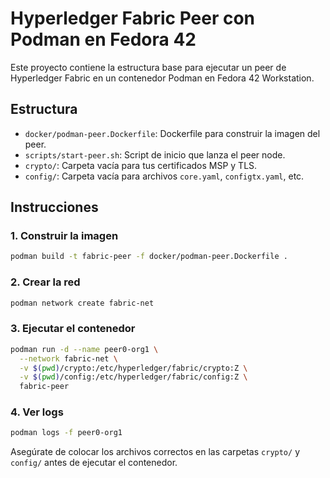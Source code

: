 # Hyperledger Fabric Peer con Podman en Fedora 42

Este proyecto contiene la estructura base para ejecutar un peer de Hyperledger Fabric en un contenedor Podman en Fedora 42 Workstation.

## Estructura

- `docker/podman-peer.Dockerfile`: Dockerfile para construir la imagen del peer.
- `scripts/start-peer.sh`: Script de inicio que lanza el peer node.
- `crypto/`: Carpeta vacía para tus certificados MSP y TLS.
- `config/`: Carpeta vacía para archivos `core.yaml`, `configtx.yaml`, etc.

## Instrucciones

### 1. Construir la imagen
```bash
podman build -t fabric-peer -f docker/podman-peer.Dockerfile .
```

### 2. Crear la red
```bash
podman network create fabric-net
```

### 3. Ejecutar el contenedor
```bash
podman run -d --name peer0-org1 \
  --network fabric-net \
  -v $(pwd)/crypto:/etc/hyperledger/fabric/crypto:Z \
  -v $(pwd)/config:/etc/hyperledger/fabric/config:Z \
  fabric-peer
```

### 4. Ver logs
```bash
podman logs -f peer0-org1
```

Asegúrate de colocar los archivos correctos en las carpetas `crypto/` y `config/` antes de ejecutar el contenedor.
